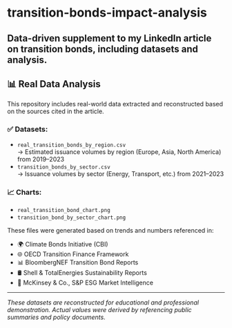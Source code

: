# transition-bonds-impact-analysis
Data-driven supplement to my LinkedIn article on transition bonds, including datasets and analysis.
---

## 📊 Real Data Analysis

This repository includes real-world data extracted and reconstructed based on the sources cited in the article.

### ✅ Datasets:
- `real_transition_bonds_by_region.csv`  
  → Estimated issuance volumes by region (Europe, Asia, North America) from 2019–2023  
- `transition_bonds_by_sector.csv`  
  → Issuance volumes by sector (Energy, Transport, etc.) from 2021–2023  

### 📈 Charts:
- `real_transition_bond_chart.png`  
- `transition_bond_by_sector_chart.png`

These files were generated based on trends and numbers referenced in:
- 🌍 Climate Bonds Initiative (CBI)
- 🌐 OECD Transition Finance Framework
- 📊 BloombergNEF Transition Bond Reports
- 🛢 Shell & TotalEnergies Sustainability Reports
- 📘 McKinsey & Co., S&P ESG Market Intelligence

---

*These datasets are reconstructed for educational and professional demonstration. Actual values were derived by referencing public summaries and policy documents.*
